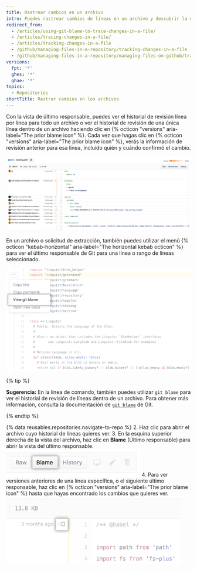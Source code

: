 ```yaml
---
title: Rastrear cambios en un archivo
intro: Puedes rastrear cambios de líneas en un archivo y descubrir la manera en que las partes del archivo fueron evolucionando.
redirect_from:
  - /articles/using-git-blame-to-trace-changes-in-a-file/
  - /articles/tracing-changes-in-a-file/
  - /articles/tracking-changes-in-a-file
  - /github/managing-files-in-a-repository/tracking-changes-in-a-file
  - /github/managing-files-in-a-repository/managing-files-on-github/tracking-changes-in-a-file
versions:
  fpt: '*'
  ghes: '*'
  ghae: '*'
topics:
  - Repositories
shortTitle: Rastrar cambios en los archivos
---
```


Con la vista de último responsable, puedes ver el historial de revisión línea por línea para todo un archivo o ver el historial de revisión de una única línea dentro de un archivo haciendo clic en {% octicon "versions" aria-label="The prior blame icon" %}. Cada vez que hagas clic en {% octicon "versions" aria-label="The prior blame icon" %}, verás la información de revisión anterior para esa línea, incluido quién y cuándo confirmó el cambio.

![Vista de último responsable de Git](/assets/images/help/repository/git_blame.png)

En un archivo o solicitud de extracción, también puedes utilizar el menú {% octicon "kebab-horizontal" aria-label="The horizontal kebab octicon" %} para ver el último responsable de Git para una línea o rango de líneas seleccionado.

![Menú Kebab con opciones para ver el último responsable de Git para una línea seleccionada](/assets/images/help/repository/view-git-blame-specific-line.png)

{% tip %}

**Sugerencia:** En la línea de comando, también puedes utilizar `git blame` para ver el historial de revisión de líneas dentro de un archivo. Para obtener más información, consulta la documentación de [ `git blame`](https://git-scm.com/docs/git-blame) de Git.

{% endtip %}

{% data reusables.repositories.navigate-to-repo %}
2. Haz clic para abrir el archivo cuyo historial de líneas quieres ver.
3. En la esquina superior derecha de la vista del archivo, haz clic en **Blame** (Último responsable) para abrir la vista del último responsable. ![Botón Blame (Último responsable)](/assets/images/help/repository/blame-button.png)
4. Para ver versiones anteriores de una línea específica, o el siguiente último responsable, haz clic en {% octicon "versions" aria-label="The prior blame icon" %} hasta que hayas encontrado los cambios que quieres ver. ![Botón Prior blame (Último responsable anterior)](/assets/images/help/repository/prior-blame-button.png)
